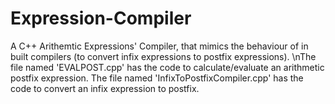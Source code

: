 # Expression-Compiler
A C++ Arithemtic Expressions' Compiler, that mimics the behaviour of in built compilers (to convert infix expressions to postfix expressions).
\nThe file named 'EVALPOST.cpp' has the code to calculate/evaluate an arithmetic postfix expression. The file named 'InfixToPostfixCompiler.cpp' has the code to convert an infix expression to postfix.
